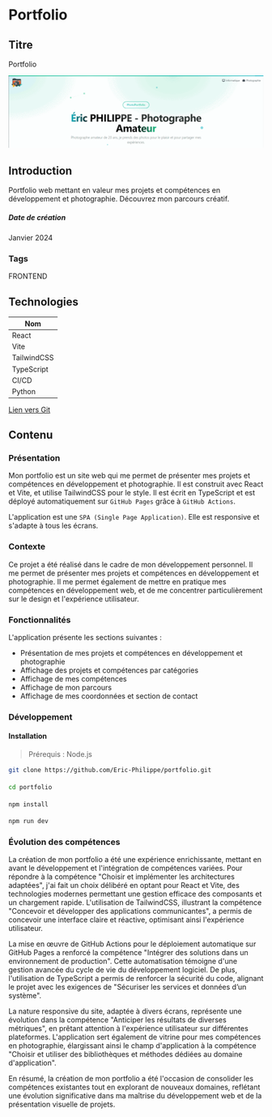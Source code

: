 # Portfolio

## Titre

Portfolio

![Image de preview](https://raw.githubusercontent.com/Eric-Philippe/portfolio/main/res/head_portfolio.gif)

## Introduction

Portfolio web mettant en valeur mes projets et compétences en développement et photographie. Découvrez mon parcours créatif.

##### Date de création

Janvier 2024

### Tags

FRONTEND

## Technologies

| Nom         |
| ----------- |
| React       |
| Vite        |
| TailwindCSS |
| TypeScript  |
| CI/CD       |
| Python      |

[Lien vers Git](https://github.com/Eric-Philippe/portfolio)

## Contenu

### Présentation

Mon portfolio est un site web qui me permet de présenter mes projets et compétences en développement et photographie. Il est construit avec React et Vite, et utilise TailwindCSS pour le style. Il est écrit en TypeScript et est déployé automatiquement sur `GitHub Pages` grâce à `GitHub Actions`.

L'application est une `SPA (Single Page Application)`. Elle est responsive et s'adapte à tous les écrans.

### Contexte

Ce projet a été réalisé dans le cadre de mon développement personnel. Il me permet de présenter mes projets et compétences en développement et photographie. Il me permet également de mettre en pratique mes compétences en développement web, et de me concentrer particulièrement sur le design et l'expérience utilisateur.

### Fonctionnalités

L'application présente les sections suivantes :

- Présentation de mes projets et compétences en développement et photographie
- Affichage des projets et compétences par catégories
- Affichage de mes compétences
- Affichage de mon parcours
- Affichage de mes coordonnées et section de contact

### Développement

#### Installation

> Prérequis : Node.js

```bash
git clone https://github.com/Eric-Philippe/portfolio.git

cd portfolio

npm install

npm run dev
```

### Évolution des compétences

La création de mon portfolio a été une expérience enrichissante, mettant en avant le développement et l'intégration de compétences variées. Pour répondre à la compétence "Choisir et implémenter les architectures adaptées", j'ai fait un choix délibéré en optant pour React et Vite, des technologies modernes permettant une gestion efficace des composants et un chargement rapide. L'utilisation de TailwindCSS, illustrant la compétence "Concevoir et développer des applications communicantes", a permis de concevoir une interface claire et réactive, optimisant ainsi l'expérience utilisateur.

La mise en œuvre de GitHub Actions pour le déploiement automatique sur GitHub Pages a renforcé la compétence "Intégrer des solutions dans un environnement de production". Cette automatisation témoigne d'une gestion avancée du cycle de vie du développement logiciel. De plus, l'utilisation de TypeScript a permis de renforcer la sécurité du code, alignant le projet avec les exigences de "Sécuriser les services et données d’un système".

La nature responsive du site, adaptée à divers écrans, représente une évolution dans la compétence "Anticiper les résultats de diverses métriques", en prêtant attention à l'expérience utilisateur sur différentes plateformes. L'application sert également de vitrine pour mes compétences en photographie, élargissant ainsi le champ d'application à la compétence "Choisir et utiliser des bibliothèques et méthodes dédiées au domaine d'application".

En résumé, la création de mon portfolio a été l'occasion de consolider les compétences existantes tout en explorant de nouveaux domaines, reflétant une évolution significative dans ma maîtrise du développement web et de la présentation visuelle de projets.
